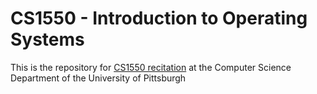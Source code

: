 # CS1550 - Introduction to Operating Systems
This is the repository for [CS1550 recitation](http://cs.pitt.edu/~moh18/pages/cs1550.htmls1550.htm) at the Computer Science Department of the University of Pittsburgh

